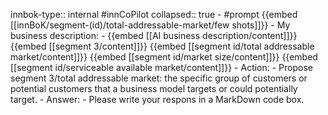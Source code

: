 innbok-type:: internal
#innCoPilot
collapsed:: true
	- #prompt {{embed [[innBoK/segment-(id)/total-addressable-market/few shots]]}}
		- My business description:
		- {{embed [[AI business description/content]]}} {{embed [[segment 3/content]]}} {{embed [[segment id/total addressable market/content]]}} {{embed [[segment id/market size/content]]}} {{embed [[segment id/serviceable available market/content]]}}
		- Action:
		- Propose segment 3/total addressable market: the specific group of customers or potential customers that a business model targets or could potentially target.
		- Answer:
		- Please write your respons in a MarkDown code box.




